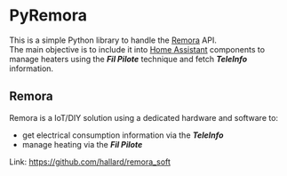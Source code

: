 # PyRemora
This is a simple Python library to handle the [Remora](https://github.com/hallard/remora_soft "Remora") API.  
The main objective is to include it into [Home Assistant](https://www.home-assistant.io/ "Home Assistant") components to manage heaters using the ***Fil Pilote*** technique and fetch ***TeleInfo*** information.

## Remora
Remora is a IoT/DIY solution using a dedicated hardware and software to:
- get electrical consumption information via the ***TeleInfo***
- manage heating via the ***Fil Pilote***

Link: https://github.com/hallard/remora_soft
